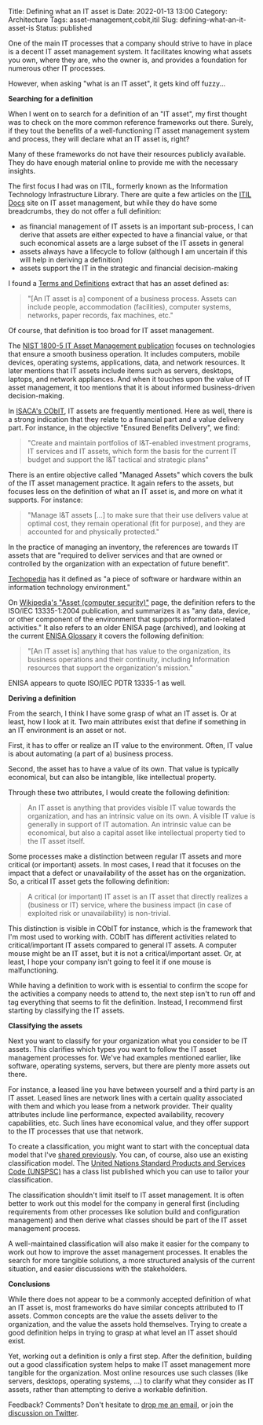 Title: Defining what an IT asset is
Date: 2022-01-13 13:00
Category: Architecture
Tags: asset-management,cobit,itil
Slug: defining-what-an-it-asset-is
Status: published

One of the main IT processes that a company should strive to have in place
is a decent IT asset management system. It facilitates knowing what assets
you own, where they are, who the owner is, and provides a foundation for
numerous other IT processes.

However, when asking "what is an IT asset", it gets kind off fuzzy...

**Searching for a definition**

When I went on to search for a definition of an "IT asset", my first
thought was to check on the more common reference frameworks out there.
Surely, if they tout the benefits of a well-functioning IT asset management
system and process, they will declare what an IT asset is, right?

Many of these frameworks do not have their resources publicly available. They do have
enough material online to provide me with the necessary insights.

The first focus I had was on ITIL, formerly known as the Information
Technology Infrastructure Library. There are quite a few articles on the [ITIL
Docs](https://www.itil-docs.com/blogs/asset-management) site on IT asset
management, but while they do have some breadcrumbs, they do not offer a full
definition:

* as financial management of IT assets is an important sub-process,
  I can derive that assets are either expected to have a financial
  value, or that such economical assets are a large subset of the
  IT assets in general
* assets always have a lifecycle to follow (although I am uncertain
  if this will help in deriving a definition)
* assets support the IT in the strategic and financial decision-making

I found a [Terms and Definitions](https://itil.it.utah.edu/downloads/ITILv2_Terms_and_Definitions_r2.0_0808.pdf)
extract that has an asset defined as:

> "[An IT asset is a] component of a business process. Assets can include
> people, accommodation (facilities), computer systems, networks, paper records,
> fax machines, etc."

Of course, that definition is too broad for IT asset management.

The [NIST 1800-5 IT Asset Management publication](https://nvlpubs.nist.gov/nistpubs/SpecialPublications/NIST.SP.1800-5.pdf)
focuses on technologies that ensure a smooth business operation.
It includes computers, mobile devices, operating systems, applications,
data, and network resources. It later mentions that IT assets include items
such as servers, desktops, laptops, and network appliances. And when it
touches upon the value of IT asset management, it too mentions that it is
about informed business-driven decision-making.

In [ISACA's CObIT](https://www.isaca.org/resources/cobit), IT assets are
frequently mentioned. Here as well, there is a strong indication that they
relate to a financial part and a value delivery part. For instance, in the
objective "Ensured Benefits Delivery", we find:

> "Create and maintain portfolios of I&T-enabled investment programs, IT
> services and IT assets, which form the basis for the current IT budget and
> support the I&T tactical and strategic plans"

There is an entire objective called "Managed Assets" which covers the bulk of
the IT asset management practice. It again refers to the assets, but focuses
less on the definition of what an IT asset is, and more on what it supports.
For instance:

> "Manage I&T assets [...] to make sure that their use delivers value at optimal
> cost, they remain operational (fit for purpose), and they are accounted for
> and physically protected."

In the practice of managing an inventory, the references are towards IT assets
that are "required to deliver services and that are owned or controlled by the
organization with an expectation of future benefit".

[Techopedia](https://www.techopedia.com/definition/16946/it-asset) has it
defined as "a piece of software or hardware within an information technology
environment."

On [Wikipedia's "Asset (computer
security)"](https://en.wikipedia.org/wiki/Asset_(computer_security)) page, 
the definition refers to the ISO/IEC 13335-1:2004 publication, and summarizes it
as "any data, device, or other component of the environment that supports
information-related activities." It also refers to an older ENISA page
(archived), and looking at the current [ENISA
Glossary](https://www.enisa.europa.eu/topics/threat-risk-management/risk-management/current-risk/risk-management-inventory/glossary)
it covers the following definition:

> "[An IT asset is] anything that has value to the organization, its business
> operations and their continuity, including Information resources that support
> the organization's mission."

ENISA appears to quote ISO/IEC PDTR 13335-1 as well.

**Deriving a definition**

From the search, I think I have some grasp of what an IT asset is. Or at
least, how I look at it. Two main attributes exist that define if something in
an IT environment is an asset or not.

First, it has to offer or realize an IT value to the environment. Often, 
IT value is about automating (a part of a) business process.

Second, the asset has to have a value of its own. That value is typically 
economical, but can also be intangible, like intellectual property.

Through these two attributes, I would create the following definition:

> An IT asset is anything that provides visible IT value towards the
> organization, and has an intrinsic value on its own. A visible IT value is
> generally in support of IT automation. An intrinsic value can be economical,
> but also a capital asset like intellectual property tied to the IT asset
> itself.

Some processes make a distinction between regular IT assets and more critical
(or important) assets. In most cases, I read that it focuses on the impact that
a defect or unavailability of the asset has on the organization. So, a critical
IT asset gets the following definition:

> A critical (or important) IT asset is an IT asset that directly realizes a
> (business or IT) service, where the business impact (in case of exploited risk
> or unavailability) is non-trivial.

This distinction is visible in CObIT for instance, which is the framework that
I'm most used to working with. CObIT has different activities related to
critical/important IT assets compared to general IT assets. A computer mouse
might be an IT asset, but it is not a critical/important asset. Or, at least, I
hope your company isn't going to feel it if one mouse is malfunctioning.

While having a definition to work with is essential to confirm the scope for
the activities a company needs to attend to, the next step isn't to run off
and tag everything that seems to fit the definition. Instead, I recommend
first starting by classifying the IT assets.

**Classifying the assets**

Next you want to classify for your organization what you consider to be IT
assets. This clarifies which types you want to follow the IT asset management
processes for. We've had examples mentioned earlier, like software, operating
systems, servers, but there are plenty more assets out there.

For instance, a leased line you have between yourself and a third party is an IT
asset. Leased lines are network lines with a certain quality associated with
them and which you lease from a network provider. Their quality attributes
include line performance, expected availability, recovery capabilities, etc.
Such lines have economical value, and they offer support to the IT processes
that use that network.

To create a classification, you might want to start with the conceptual
data model that I've [shared
previously]({filename}/2022/01/an-it-conceptual-data-model.md). You can, of
course, also use an existing classification model. The [United Nations Standard
Products and
Services Code (UNSPSC)](https://www.ungm.org/Public/UNSPSC) has a class list
published which you can use to tailor your classification.

The classification shouldn't limit itself to IT asset management.
It is often better to work out this model for the company in general first
(including requirements from other processes like solution build and
configuration management) and then derive what classes should be part of the IT
asset management process.

A well-maintained classification will also make it easier for the company
to work out how to improve the asset management processes. It enables the search
for more tangible solutions, a more structured analysis of the current
situation, and easier discussions with the stakeholders.

**Conclusions**

While there does not appear to be a commonly accepted definition of what an IT
asset is, most frameworks do have similar concepts attributed to IT assets.
Common concepts are the value the assets deliver to the organization, and the
value the assets hold themselves. Trying to create a good definition helps in
trying to grasp at what level an IT asset should exist.

Yet, working out a definition is only a first step. After the definition,
building out a good classification system helps to make IT asset management
more tangible for the organization. Most online resources use such classes
(like servers, desktops, operating systems, ...) to clarify what they consider
as IT assets, rather than attempting to derive a workable definition.

Feedback? Comments? Don't hesitate to [drop me an
email](mailto:sven.vermeulen@siphos.be), or join the [discussion on
Twitter](TODO).

<!-- PELICAN_END_SUMMARY -->
